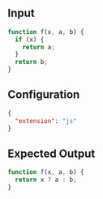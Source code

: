 
## Input
```javascript input
function f(x, a, b) {
  if (x) {
    return a;
  }
  return b;
}
```

## Configuration
```json configuration
{
  "extension": "js"
}
```

## Expected Output
```javascript expected output
function f(x, a, b) {
  return x ? a : b;
}
```
